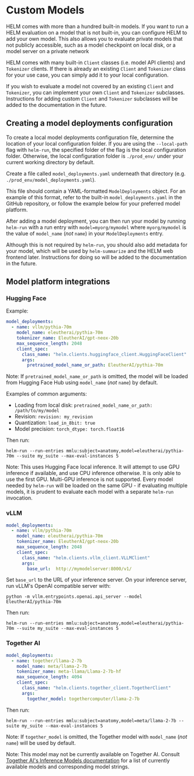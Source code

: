 # Custom Models

HELM comes with more than a hundred built-in models. If you want to run a HELM evaluation on a model that is not built-in, you can configure HELM to add your own model. This also allows you to evaluate private models that not publicly accessible, such as a model checkpoint on local disk, or a model server on a private network

HELM comes with many built-in `Client` classes (i.e. model API clients) and `Tokenizer` clients. If there is already an existing `Client` and `Tokenizer` class for your use case, you can simply add it to your local configuration.

If you wish to evaluate a model not covered by an existing `Client` and `Tokenizer`, you can implement your own `Client` and `Tokenizer` subclasses. Instructions for adding custom `Client` and `Tokenizer` subclasses will be added to the documentation in the future.

## Creating a model deployments configuration

To create a local model deployments configuration file, determine the location of your local configuration folder. If you are using the `--local-path` flag with `helm-run`, the specified folder of the flag is the local configuration folder. Otherwise, the local configuration folder is `./prod_env/` under your current working directory by default.

Create a file called `model_deployments.yaml` underneath that directory (e.g. `./prod_env/model_deployments.yaml`).

This file should contain a YAML-formatted `ModelDeployments` object. For an example of this format, refer to the built-in `model_deployments.yaml` in the GitHub repository, or follow the example below for your preferred model platform.

After adding a model deployment, you can then run your model by running `helm-run` with a run entry with `model=myorg/mymodel` where `myorg/mymodel` is the value of `model_name` (_not_ `name`) in your `ModelDeployments` entry.

Although this is not required by `helm-run`, you should also add metadata for your model, which will be used by `helm-summarize` and the HELM web frontend later. Instructions for doing so will be added to the documentation in the future.

## Model platform integrations

### Hugging Face

Example:

```yaml
model_deployments:
  - name: vllm/pythia-70m
    model_name: eleutherai/pythia-70m
    tokenizer_name: EleutherAI/gpt-neox-20b
    max_sequence_length: 2048
    client_spec:
      class_name: "helm.clients.huggingface_client.HuggingFaceClient"
      args:
        pretrained_model_name_or_path: EleutherAI/pythia-70m
```

Note: If `pretrained_model_name_or_path` is omitted, the model will be loaded from Hugging Face Hub using `model_name` (_not_ `name`) by default.

Examples of common arguments:

- Loading from local disk: `pretrained_model_name_or_path: /path/to/my/model`
- Revision: `revision: my_revision`
- Quantization: `load_in_8bit: true`
- Model precision: `torch_dtype: torch.float16`

Then run:

```
helm-run --run-entries mmlu:subject=anatomy,model=eleutherai/pythia-70m --suite my_suite --max-eval-instances 5
```

Note: This uses Hugging Face local inference. It will attempt to use GPU inference if available, and use CPU inference otherwise. It is only able to use the first GPU. Multi-GPU inference is not supported. Every model needed by `helm-run` will be loaded on the same GPU - if evaluating multiple models, it is prudent to evaluate each model with a separate `helm-run` invocation.

### vLLM

```yaml
model_deployments:
  - name: vllm/pythia-70m
    model_name: eleutherai/pythia-70m
    tokenizer_name: EleutherAI/gpt-neox-20b
    max_sequence_length: 2048
    client_spec:
      class_name: "helm.clients.vllm_client.VLLMClient"
      args:
        base_url:  http://mymodelserver:8000/v1/
```

Set `base_url` to the URL of your inference server. On your inference server, run vLLM's OpenAI compatible server with:

```
python -m vllm.entrypoints.openai.api_server --model EleutherAI/pythia-70m
```

Then run:

```
helm-run --run-entries mmlu:subject=anatomy,model=eleutherai/pythia-70m --suite my_suite --max-eval-instances 5
```

### Together AI

```yaml
model_deployments:
  - name: together/llama-2-7b
    model_name: meta/llama-2-7b
    tokenizer_name: meta-llama/Llama-2-7b-hf
    max_sequence_length: 4094
    client_spec:
      class_name: "helm.clients.together_client.TogetherClient"
      args:
        together_model: togethercomputer/llama-2-7b
```

Then run:

```
helm-run --run-entries mmlu:subject=anatomy,model=meta/llama-2-7b --suite my_suite --max-eval-instances 5
```

Note: If `together_model` is omitted, the Together model with `model_name` (_not_ `name`) will be used by default.

Note: This model may not be currently available on Together AI. Consult [Together AI's Inference Models documentation](https://docs.together.ai/docs/inference-models) for a list of currently available models and corresponding model strings.
